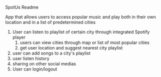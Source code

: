 SpotUs Readme

App that allows users to access popular music and play both in their own location and in a list of predetermined cities


1. User can listen to playlist of certain city through integrated Spotify player
    1. users can view cities through map or list of most popular cities 
    2. get user location and suggest nearest city playlist
2. user can add songs to a city's playlist
3. user listen history
4. sharing on other social medias 
5. User can login/logout

